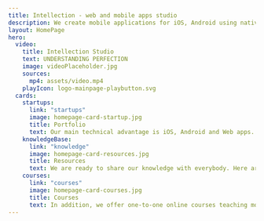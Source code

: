 ```yaml
---
title: Intellection - web and mobile apps studio
description: We create mobile applications for iOS, Android using native technologies like Swift, Xcode, Java and Android studio, as well as cross-platform technologies like React and React-Native. Our portfolio consists of more than 20 projects for international customers
layout: HomePage
hero:
  video:
    title: Intellection Studio
    text: UNDERSTANDING PERFECTION
    image: videoPlaceholder.jpg
    sources:
      mp4: assets/video.mp4
    playIcon: logo-mainpage-playbutton.svg
  cards:
    startups:
      link: "startups"
      image: homepage-card-startup.jpg
      title: Portfolio
      text: Our main technical advantage is iOS, Android and Web apps. But we are also good at VR, AR and Machine Learning
    knowledgeBase:
      link: "knowledge"
      image: homepage-card-resources.jpg
      title: Resources
      text: We are ready to share our knowledge with everybody. Here are collection of useful resources for interesting topics
    courses:
      link: "courses"
      image: homepage-card-courses.jpg
      title: Courses
      text: In addition, we offer one-to-one online courses teaching mobile app development for iOS and Android, React for Web
---
```

